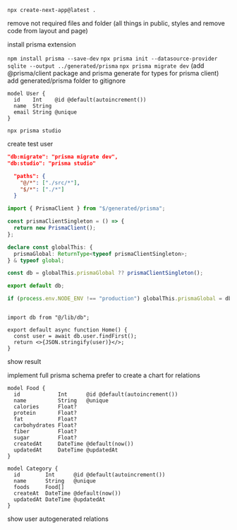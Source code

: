 `npx create-next-app@latest .`

remove not required files and folder (all things in public, styles and remove code from layout and page)

install prisma extension

`npm install prisma --save-dev`
`npx prisma init --datasource-provider sqlite --output ../generated/prisma`
`npx prisma migrate dev` (add @prisma/client package and prisma generate for types for prisma client)
add generated/prisma folder to gitignore

```
model User {
  id    Int    @id @default(autoincrement())
  name  String
  email String @unique
}
```

`npx prisma studio`

create test user

```package.json
"db:migrate": "prisma migrate dev",
"db:studio": "prisma studio"
```

```tsconfig.json
  "paths": {
    "@/*": ["./src/*"],
    "$/*": ["./*"]
  }
```

```src/lib/db.ts
import { PrismaClient } from "$/generated/prisma";

const prismaClientSingleton = () => {
  return new PrismaClient();
};

declare const globalThis: {
  prismaGlobal: ReturnType<typeof prismaClientSingleton>;
} & typeof global;

const db = globalThis.prismaGlobal ?? prismaClientSingleton();

export default db;

if (process.env.NODE_ENV !== "production") globalThis.prismaGlobal = db;

```

```page.tsx

import db from "@/lib/db";

export default async function Home() {
  const user = await db.user.findFirst();
  return <>{JSON.stringify(user)}</>;
}

```

show result

implement full prisma schema
prefer to create a chart for relations

```
model Food {
  id            Int      @id @default(autoincrement())
  name          String   @unique
  calories      Float?
  protein       Float?
  fat           Float?
  carbohydrates Float?
  fiber         Float?
  sugar         Float?
  createdAt     DateTime @default(now())
  updatedAt     DateTime @updatedAt
}

```

```
model Category {
  id        Int      @id @default(autoincrement())
  name      String   @unique
  foods     Food[]
  createAt  DateTime @default(now())
  updatedAt DateTime @updatedAt
}
```

show user autogenerated relations
